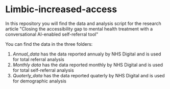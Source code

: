 # Limbic-increased-access
In this repository you will find the data and analysis script for the research article "Closing the accessibility gap to mental health treatment with a conversational AI-enabled self-referral tool"


You can find the data in the three folders:
1. _Annual_data_ has the data reported annualy by NHS Digital and is used for total referral analysis
2. _Monthly data_ has the data reported monthly by NHS Digital and is used for total self-referral analysis
3. _Quaterly_data_ has the data reported quaterly by NHS Digital and is used for demographic analysis
 
 
